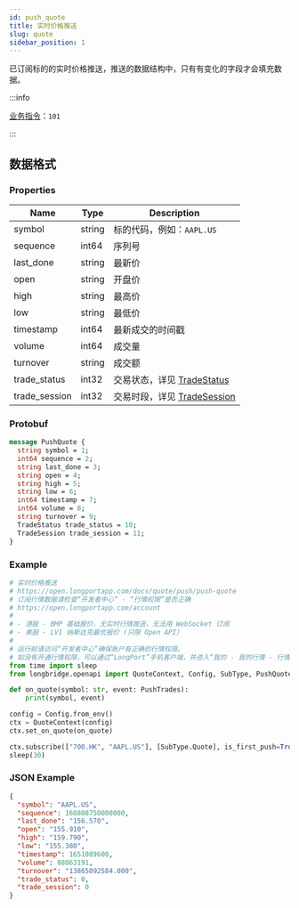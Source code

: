 ```yaml
---
id: push_quote
title: 实时价格推送
slug: quote
sidebar_position: 1
---
```


已订阅标的的实时价格推送，推送的数据结构中，只有有变化的字段才会填充数据。

:::info

[业务指令](../../socket/protocol/push)：`101`

:::

## 数据格式

### Properties

| Name          | Type   | Description                                                       |
| ------------- | ------ | ----------------------------------------------------------------- |
| symbol        | string | 标的代码，例如：`AAPL.US`                                         |
| sequence      | int64  | 序列号                                                            |
| last_done     | string | 最新价                                                            |
| open          | string | 开盘价                                                            |
| high          | string | 最高价                                                            |
| low           | string | 最低价                                                            |
| timestamp     | int64  | 最新成交的时间戳                                                  |
| volume        | int64  | 成交量                                                            |
| turnover      | string | 成交额                                                            |
| trade_status  | int32  | 交易状态，详见 [TradeStatus](../objects#tradestatus---交易状态)   |
| trade_session | int32  | 交易时段，详见 [TradeSession](../objects#tradesession---交易时段) |

### Protobuf

```protobuf
message PushQuote {
  string symbol = 1;
  int64 sequence = 2;
  string last_done = 3;
  string open = 4;
  string high = 5;
  string low = 6;
  int64 timestamp = 7;
  int64 volume = 8;
  string turnover = 9;
  TradeStatus trade_status = 10;
  TradeSession trade_session = 11;
}
```

### Example

```python
# 实时价格推送
# https://open.longportapp.com/docs/quote/push/push-quote
# 订阅行情数据请检查“开发者中心” - “行情权限”是否正确
# https://open.longportapp.com/account
#
# - 港股 - BMP 基础报价，无实时行情推送，无法用 WebSocket 订阅
# - 美股 - LV1 纳斯达克最优报价 (只限 Open API）
#
# 运行前请访问“开发者中心”确保账户有正确的行情权限。
# 如没有开通行情权限，可以通过“LongPort”手机客户端，并进入“我的 - 我的行情 - 行情商城”购买开通行情权限。
from time import sleep
from longbridge.openapi import QuoteContext, Config, SubType, PushQuote

def on_quote(symbol: str, event: PushTrades):
    print(symbol, event)

config = Config.from_env()
ctx = QuoteContext(config)
ctx.set_on_quote(on_quote)

ctx.subscribe(["700.HK", "AAPL.US"], [SubType.Quote], is_first_push=True)
sleep(30)
```

### JSON Example

```json
{
  "symbol": "AAPL.US",
  "sequence": 160808750000000,
  "last_done": "156.570",
  "open": "155.910",
  "high": "159.790",
  "low": "155.380",
  "timestamp": 1651089600,
  "volume": 88063191,
  "turnover": "13865092584.000",
  "trade_status": 0,
  "trade_session": 0
}
```

